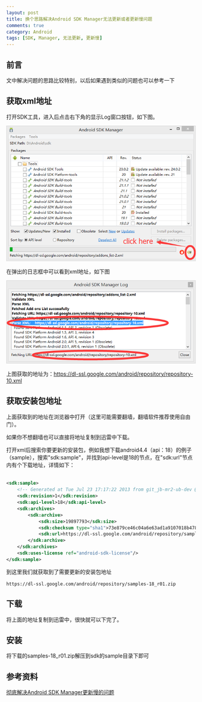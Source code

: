 ```yaml
---
layout: post
title: 换个思路解决Android SDK Manager无法更新或者更新慢问题
comments: true
category: Android
tags: [SDK, Manager, 无法更新, 更新慢]
---
```


## 前言

文中解决问题的思路比较特别，以后如果遇到类似的问题也可以参考一下

## 获取xml地址

打开SDK工具，进入后点击右下角的显示Log窗口按钮，如下图。

![20150621124755](/images/2015-06-21-android-sdk-manager-update-fix/20150621124755.png)

在弹出的日志框中可以看到xml地址，如下图

![20150621125733](/images/2015-06-21-android-sdk-manager-update-fix/20150621125733.png)

上图获取的地址为：https://dl-ssl.google.com/android/repository/repository-10.xml

## 获取安装包地址

上面获取到的地址在浏览器中打开（这里可能需要翻墙，翻墙软件推荐使用自由门）。

如果你不想翻墙也可以直接将地址复制到迅雷中下载。

打开xml后搜索你要更新的安装包，例如我想下载android4.4（api：18）的例子（sample），搜索"sdk:sample"，并找到api-level是18的节点，在"sdk:url"节点内有个下载地址，详情如下：

```xml

<sdk:sample>
	<!-- Generated at Tue Jul 23 17:17:22 2013 from git_jb-mr2-ub-dev @ 751786 -->
	<sdk:revision>1</sdk:revision>
	<sdk:api-level>18</sdk:api-level>
	<sdk:archives>
		<sdk:archive>
			<sdk:size>19897793</sdk:size>
			<sdk:checksum type="sha1">73e879ce46c04a6e63ad1a9107018b4782945007</sdk:checksum>
			<sdk:url>https://dl-ssl.google.com/android/repository/samples-18_r01.zip</sdk:url>
		</sdk:archive>
	</sdk:archives>
	<sdk:uses-license ref="android-sdk-license"/>
</sdk:sample>

```

到这里我们就获取到了需要更新的安装包地址

	https://dl-ssl.google.com/android/repository/samples-18_r01.zip
	
##	下载

将上面的地址复制到迅雷中，很快就可以下完了。

##	安装

将下载的samples-18_r01.zip解压到sdk的sample目录下即可

## 参考资料

[彻底解决Android SDK Manager更新慢的问题](http://www.cnblogs.com/liongis/p/3659813.html)

